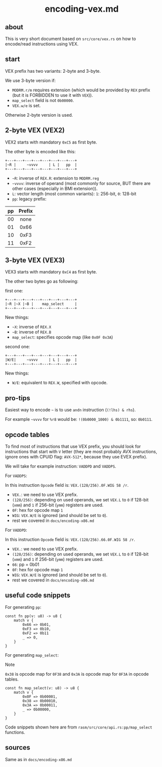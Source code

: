 <div align=center>
    <h1>encoding-vex.md</h1>
</div>

## about

This is very short document based on `src/core/vex.rs` on how to encode/read instructions using VEX.

## start

VEX prefix has two variants: 2-byte and 3-byte.

We use 3-byte version if:
- `MODRM.r/m` requires extension (which would be provided by `REX` prefix (but it is FORBIDDEN to use it with `VEX`)).
- `map_select` field is not `0b00000`.
- `VEX.w/e` is set.

Otherwise 2-byte version is used.

## 2-byte VEX (VEX2)

VEX2 starts with mandatory `0xC5` as first byte.

The other byte is encoded like this:

```
+---+---+---+---+---+---+---+---+
|~R |     ~vvvv     | L |   pp  |
+---+---+---+---+---+---+---+---+
```

- `~R`: inverse of `REX.R`: extension to `MODRM.reg`
- `~vvvv`: inverse of operand (most commonly for source, BUT there are other cases (especially in BMI extension)).
- `L`: vector length (most common variants): `1`: 256-bit, `0`: 128-bit
- `pp`: legacy prefix:

| pp | Prefix |
|:--:|:------:|
| 00 |  none  |
| 01 |  0x66  |
| 10 |  0xF3  |
| 11 |  0xF2  |

## 3-byte VEX (VEX3)

VEX3 starts with mandatory `0xC4` as first byte.

The other two bytes go as following:

first one:

```
+---+---+---+---+---+---+---+---+
|~R |~X |~B |    map_select     |
+---+---+---+---+---+---+---+---+
```

New things:
- `~X`: inverse of `REX.X`
- `~B`: inverse of `REX.B`
- `map_select`: specifies opcode map (like `0x0F 0x3A`)

second one:

```
+---+---+---+---+---+---+---+---+
|W/E|     ~vvvv     | L |   pp  |
+---+---+---+---+---+---+---+---+
```

New things:
- `W/E`: equivalent to `REX.W`, specified with opcode.

## pro-tips

Easiest way to encode `~` is to use `andn` instruction (`(!lhs) & rhs`).

For example `~vvvv` for `%r8` would be: `!(0b0000_1000) & 0b1111`, so: `0b0111`.

## opcode tables

To find most of instructions that use VEX prefix, you should look for instructions that start with `V` letter (they are most probably AVX instructions, ignore ones with CPUID flag: `AVX-512*`, because they use EVEX prefix).

We will take for example instruction: `VADDPD` and `VADDPS`.

For `VADDPS`:

In this instruction `Opcode` field is: `VEX.(128/256).0F.WIG 58 /r`.

- `VEX.`: we need to use VEX prefix.
- `(128/256)`: depending on used operands, we set `VEX.L` to `0` if 128-bit (`xmm`) and `1` if 256-bit (`ymm`) registers are used.
- `0F`: hex for opcode map `1`
- `WIG`: `VEX.W/E` is ignored (and should be set to `0`).
- rest we covered in `docs/encoding-x86.md`

For `VADDPD`:

In this instruction `Opcode` field is: `VEX.(128/256).66.0F.WIG 58 /r`.

- `VEX.`: we need to use VEX prefix.
- `(128/256)`: depending on used operands, we set `VEX.L` to `0` if 128-bit (`xmm`) and `1` if 256-bit (`ymm`) registers are used.
- `66`: pp = 0b01
- `0F`: hex for opcode map `1`
- `WIG`: `VEX.W/E` is ignored (and should be set to `0`).
- rest we covered in `docs/encoding-x86.md`

## useful code snippets

For generating `pp`:

```
const fn pp(v: u8) -> u8 {
    match v {
        0x66 => 0b01,
        0xF3 => 0b10,
        0xF2 => 0b11
        _ => 0,
    }
}
```

For generating `map_select`:

> [!NOTE]
> `0x38` is opcode map for `0F38` and `0x3A` is opcode map for `0F3A` in opcode tables.

```
const fn map_select(v: u8) -> u8 {
    match v {
        0x0F => 0b00001,
        0x38 => 0b00010,
        0x3A => 0b00011,
        _ => 0b00000,
    }
}
```

Code snippets shown here are from `rasm/src/core/api.rs:pp/map_select` functions.

## sources

Same as in `docs/encoding-x86.md`

